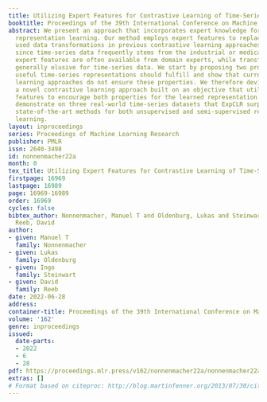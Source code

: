 ```yaml
---
title: Utilizing Expert Features for Contrastive Learning of Time-Series Representations
booktitle: Proceedings of the 39th International Conference on Machine Learning
abstract: We present an approach that incorporates expert knowledge for time-series
  representation learning. Our method employs expert features to replace the commonly
  used data transformations in previous contrastive learning approaches. We do this
  since time-series data frequently stems from the industrial or medical field where
  expert features are often available from domain experts, while transformations are
  generally elusive for time-series data. We start by proposing two properties that
  useful time-series representations should fulfill and show that current representation
  learning approaches do not ensure these properties. We therefore devise ExpCLR,
  a novel contrastive learning approach built on an objective that utilizes expert
  features to encourage both properties for the learned representation. Finally, we
  demonstrate on three real-world time-series datasets that ExpCLR surpasses several
  state-of-the-art methods for both unsupervised and semi-supervised representation
  learning.
layout: inproceedings
series: Proceedings of Machine Learning Research
publisher: PMLR
issn: 2640-3498
id: nonnenmacher22a
month: 0
tex_title: Utilizing Expert Features for Contrastive Learning of Time-Series Representations
firstpage: 16969
lastpage: 16989
page: 16969-16989
order: 16969
cycles: false
bibtex_author: Nonnenmacher, Manuel T and Oldenburg, Lukas and Steinwart, Ingo and
  Reeb, David
author:
- given: Manuel T
  family: Nonnenmacher
- given: Lukas
  family: Oldenburg
- given: Ingo
  family: Steinwart
- given: David
  family: Reeb
date: 2022-06-28
address:
container-title: Proceedings of the 39th International Conference on Machine Learning
volume: '162'
genre: inproceedings
issued:
  date-parts:
  - 2022
  - 6
  - 28
pdf: https://proceedings.mlr.press/v162/nonnenmacher22a/nonnenmacher22a.pdf
extras: []
# Format based on citeproc: http://blog.martinfenner.org/2013/07/30/citeproc-yaml-for-bibliographies/
---
```

